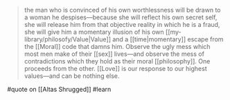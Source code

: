 > the man who is convinced of his own worthlessness will be drawn to a woman he despises—because she will reflect his own secret self, she will release him from that objective reality in which he is a fraud, she will give him a momentary illusion of his own [[my-library/philosofy/Value|Value]] and a [[time|momentary]] escape from the [[Moral]] code that damns him. Observe the ugly mess which most men make of their [[sex]] lives—and observe the mess of contradictions which they hold as their moral [[philosophy]]. One proceeds from the other. [[Love]] is our response to our highest values—and can be nothing else.

#quote  on [[Altas Shrugged]] #learn